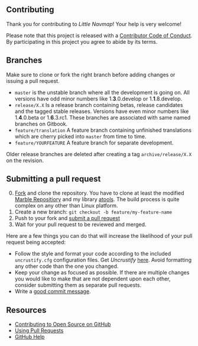 ## Contributing

Thank you for contributing to _Little Navmap_! Your help is very welcome!

Please note that this project is released with a [Contributor Code of Conduct][code-of-conduct]. By participating in this project you agree to abide by its terms.

## Branches

Make sure to clone or fork the right branch before adding changes or issuing a pull request.

- `master` is the unstable branch where all the development is going on. All versions have odd minor numbers like 1.**3**.0.develop or 1.**1**.8.develop.
- `release/X.X` Is a release branch containing betas, release candidates and the tagged stable releases. Versions have even minor numbers like 1.**4**.0.beta or 1.**6**.3.rc1. These branches are associated with same named branches on Gitbook.
- `feature/translation` A feature branch containing unfinished translations which are cherry picked into `master` from time to time.
- `feature/YOURFEATURE` A feature branch for separate development.

Older release branches are deleted after creating a tag `archive/release/X.X` on the revision.

## Submitting a pull request

0. [Fork][fork] and clone the repository. You have to clone at least the modified [Marble Repositiory][marble] and my library [atools][atools]. The build process is quite complex on any other than Linux platform.
0. Create a new branch: `git checkout -b feature/my-feature-name`
0. Push to your fork and [submit a pull request][pr]
0. Wait for your pull request to be reviewed and merged.

Here are a few things you can do that will increase the likelihood of your pull request being accepted:

- Follow the style and format your code according to the included `uncrustify.cfg` configuration files. Get _Uncrustify_ [here](http://uncrustify.sourceforge.net/). Avoid formatting any other code than the one you changed.
- Keep your change as focused as possible. If there are multiple changes you would like to make that are not dependent upon each other, consider submitting them as separate pull requests.
- Write a [good commit message](http://tbaggery.com/2008/04/19/a-note-about-git-commit-messages.html).

## Resources

- [Contributing to Open Source on GitHub](https://guides.github.com/activities/contributing-to-open-source/)
- [Using Pull Requests](https://help.github.com/articles/using-pull-requests/)
- [GitHub Help](https://help.github.com)

[atools]: https://github.com/albar965/atools
[marble]: https://github.com/albar965/marble
[fork]: https://github.com/albar965/littlenavmap/fork
[pr]: https://github.com/albar965/littlenavmap/compare
[code-of-conduct]: CODE_OF_CONDUCT.md
